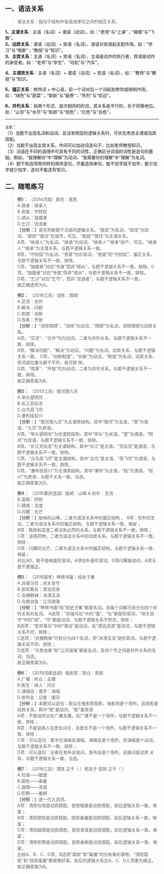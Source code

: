 ## 一、语法关系[](https://sakib.hidns.co/判断推理/类比推理/语法关系.html#一、语法关系)

> 语法关系：指句子结构中各组成单位之间的相互关系。  

 **1、主谓关系**：主语（名词）+ 谓语（动词）。如：“老师”与“上课”；“蝴蝶”与“飞舞”。  
 **2、动宾关系**：谓语（动词）+ 宾语（名词），谓语对宾语起支配作用。如：“学习”与“唱歌”；“教授”与“知识”。  
 **3、主宾关系**：主语（名词）+ 宾语（名词），主语是动作的执行者，宾语是动作的承受者。如：“老师”与“学生”、“司机”与“汽车”。  

 **4、主谓宾关系**：主语（名词）+ 谓语（动词）+ 宾语（名词），如：“教师”与“教授”与“知识。

 **5、偏正关系**：修饰词 + 中心语，前一个词对后一个词起到修饰或限制作用。如：“绿色”与“蔬菜”；“崭新”与“画卷”；“热烈”与“欢迎”。

 **6、并列关系**：指两个形式、层次相同的的词，其关系是平行的，处于同等地位。如：“山穷”与“水尽”与“和颜”与“悦色”；“红色”与“白色”。

------

 `注意`：  
   （1）当题干出现名词和动词，且没有明显的逻辑关系时，可优先考虑主谓或动宾搭配。  
   （2）当题干出现主宾关系，中间可以加动词造句子，比如老师教授知识。  
   （3）词语在不同的语境中可具有不同的词性，正确区分词语的词性是造句的基础。例如，“我理解你”中“理解”为动词，“我需要你的理解”中“理解”为名词。  
   （4）题干和选项用同样的顺序造句，尽量造简单句，能不加字就不加字，能少加字就少加字，造句不能违背常识。

## 二、随笔练习[](https://sakib.hidns.co/判断推理/类比推理/语法关系.html#二、随笔练习)

> **例1：** （2014河南）居住：居民  
> A.继承：继承人  
> B.吝啬：守财奴  
> C.顺从：独裁者  
> D.乞讨：流浪者  
> 【**分析：**】首先判断题干词语间逻辑关系。“居民”为名词，“居住”为动词，“居民”“居住”在城市，可见，“居民”“居住”为主谓关系。  
> A项，“继承人”为名词，“继承”为动词，“继承人”“继承”财产，可见，“继承人”“继承”为主谓关系，与题干逻辑关系一致。  
> B项，“守财奴”为名词，“吝啬”为形容词，“吝啬”的“守财奴”，偏正关系，与题干逻辑关系不一致，排除。  
> C项，“独裁者”对应“专政”而非“顺从”，与题干逻辑关系不一致，排除。C项，“独裁者”对应“专政”而非“顺从”，与题干逻辑关系不一致，排除。  
> D项，“乞讨”对应“乞丐”，而非“流浪者”，与题干逻辑关系不一致。  
> 故正确选项为A。  

> **例2：** （2016江苏）消除：障碍  
> A.交流：合作  
> B.解决：问题  
> C.制度：创新  
> D.改革：开放  
> 【**分析：**】“消除障碍”，“消除”为动词，“障碍”为名词，消除障碍为动宾关系。  
> A项，“交流”、“合作”均为动词，二者为并列关系，与题干逻辑关系不一致，排除。  
> B项，“解决问题”，“解决”为动词，“问题”为名词，动宾关系，与题干逻辑关系一致。 
> C项，“创新制度”，“创新”为动词，“制度”为名词，动宾关系，但词语位置与题干不符，故可排 除。  
> D项，“改革”、“开放”均为动词，二者为并列关系，与题干逻辑关系不一致，排除。  
> 故正确答案为B。  

> **例3：** （2013江苏）银河落九天  
> A.举头望明月  
> B.长江天际流  
> C.众鸟高飞尽  
> D.瀑布挂前川  
> 【**分析：**】“银河落九天”为主谓宾结构，其中“银河”为主语，“落”为谓语，“九天”为宾语。  
> A项，“举头望明月”为状谓宾结构，其中“举头”为状语，“望”为谓语，“明月”为宾语，与题干逻辑关系不一致，排除。  
> B项，“长江天际流”为主谓结构，其中“长江”是主语，“天际流”是谓语，与题干逻辑关系不一致，排除。  
> C项，“众鸟高飞尽”是主谓结构，其中“众鸟”是主语，“高飞尽”为谓语，与题干逻辑关系不一致，排除。  
> D项，“瀑布挂前川”为主谓宾结构，其中“瀑布”为主语，“挂”为谓语，“前川”为宾语，与题干关系一致，当选。  
> 故正确答案为D。  

> **例4：** （2016重庆选调）陡峭：山峰
> A.俭朴：生活  
> B.滥用：药物  
> C.精炼：态度  
> D.闪耀：光芒  
> 【**分析：**】陡峭的山峰，二者为语法关系中的偏正结构  。
> A项：俭朴的生活，二者为语法关系中的偏正结构，与题干逻辑关系一致，保留；  
> B项：精炼和态度二者没有必然的关系，与题干逻辑关系不一致，排除；  
> C项：滥用药物，二者为语法关系中的动宾关系，与题干逻辑关系不一致，排除；  
> D项：闪耀的光芒，二者为语法关系中的偏正结构，与题干逻辑关系一致，保留；  
> 对比AD，题干陡峭是形容词，A项俭朴是形容词，D项闪耀是动词，A项与题干更接近。  

> **例5：** （2016国考）琴棋书画：经史子集  
> A.兵强马壮：闭关自守  
> B.悲欢离合：漂泊流浪  
> C.衣帽鞋袜：冰清玉洁  
> D.鸟兽虫鱼：江河湖海  
> 【**分析：**】“琴棋书画”和“经史子集”都是名词，且每个词都可拆分为四个并列关系的名词。
> A选项：“兵强马壮”中的“强”、“壮”都是形容词，“闭关自守”中的“闭”、“守”都是动词，与题干逻辑关系不符合，排除；  
> B选项：“悲欢离合”中的“离合”是动词，且“漂泊流浪”是动词，与题干逻辑关系不符，排除；  
> C选项：“衣帽鞋袜”可拆分为四个名词，但“冰清玉洁”是形容词，与题干逻辑关系不符，排除；  
> D选项：“鸟兽虫鱼”和“江河湖海”都是名词，且四个字之间是并列关系的名词，当选。  
> 故正确答案为D。  

> **例6：** （2019河南选调）电影院：观众：观影  
> A.广播：听众：主播  
> B.医生：病人：问诊  
> C.演唱会：歌手：演唱  
> D.发布会：记者：提问  
> 【**分析：**】本题可以造句：观众在电影院观影，电影院是个场所，且观影是动宾关系，其中“观”是动词，“影”是宾语‌  
> A项：不能说听众在广播主播，且广播不是一个场所，与题干逻辑关系不一致，排除；  
> B项：不能说病人在医生问诊，且医生不是一个场所，与题干逻辑关系不一致，排除；  
> C项：可以造句：歌手在演唱会演唱，演唱会是个场所，但演唱是个动词，与题干逻辑关系不一致，排除；  
> D项：可以造句：记者在发布会提问，发布会是个场所，且提问是动宾 关系，与题干逻辑关系一致，当选。  

> **例7：** （2018江苏）清除 之于（ ）相当于 拔除 之于（ ）  
> A.垃圾——暗堡  
> B.腐败——毒瘤  
> C.路障——青苗  
> D.积弊——垂柳  
> 【**分析：**】逐一代入选项。  
> A项：清除垃圾是动宾搭配，拔除暗堡是动宾搭配，前后逻辑关系一致，保留；  
> B项：清除腐败是动宾搭配，拔除毒瘤是动宾搭配，前后逻辑关系一致，保留；  
> C项：清除路障是动宾搭配，拔除青苗是动宾搭配，前后逻辑关系一致，保留；  
> D项：清除积弊是动宾搭配，拔除垂柳是动宾搭配，前后逻辑关系一致，保留。  
> 比较A、B、C、D项，B选项“腐败”和“毒瘤”均为有害的事物，“清除腐败”和“拔除毒瘤”都是做好事，前后的逻辑关系比A、C、D三项更为接近。  
> 故正确答案为B。




